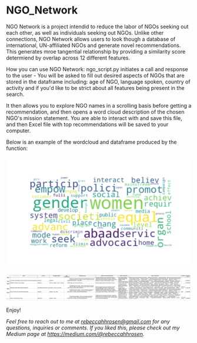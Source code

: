 # NGO_Network

NGO Network is a project intendid to reduce the labor of NGOs seeking out each other, as well as individuals seeking out NGOs. Unlike other connections, NGO Network allows users to look though a database of international, UN-affiliated NGOs and generate novel recommendations. This generates mroe tangential relationship by providing a similarity score determiend by overlap across 12 different features.

How you can use NGO Network:
ngo_script.py initiates a call and response to the user - 
You will be asked to fill out desired aspects of NGOs that are stored in the dataframe including: age of NGO, language spoken, country of activity and if you'd like to be strict about all features being present in the search.

It then allows you to explore NGO names in a scrolling basis before getting a recommendation, and then opens a word cloud description of the chosen NGO's mission statement. You are able to interact with and save this file, and then Excel file with top recommendations will be saved to your computer.


Below is an example of the wordcloud and dataframe produced by the function:


!['Example WordCloud for Gender Equity NGO'](https://github.com/rebecca-hh-rosen/ngo_net/blob/master/gender_equality_wc.png)


!['Example Data Frame for Gender Equity NGO'](https://github.com/rebecca-hh-rosen/ngo_net/blob/master/example_pic.png?raw=true "Optional Title")


Enjoy! 

*Feel free to reach out to me at rebeccahhrosen@gmail.com for any questions, inquiries or comments. If you liked this, please check out my Medium page at <https://medium.com/@rebeccahhrosen>.*
